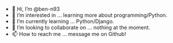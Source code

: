 - 👋 Hi, I’m @ben-n93
- 👀 I’m interested in ... learning more about programming/Python.
- 🌱 I’m currently learning ... Python/Django.
- 💞️ I’m looking to collaborate on ... nothing at the moment.
- 📫 How to reach me ... message me on Github!

<!---
ruthlesscattle/ruthlesscattle is a ✨ special ✨ repository because its `README.md` (this file) appears on your GitHub profile.
You can click the Preview link to take a look at your changes.
--->
